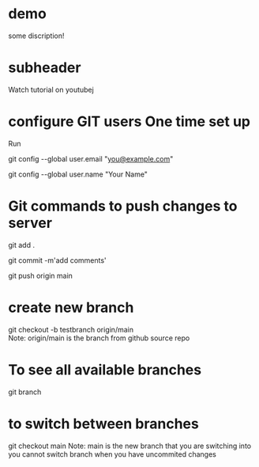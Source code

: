 # demo

some discription!

# subheader

Watch tutorial on youtubej
# configure GIT users One time set up
Run

  git config --global user.email "you@example.com"

  git config --global user.name "Your Name"

# Git commands to push changes to server
git add .

git commit -m'add comments'

git push origin main

# create new branch
git checkout -b testbranch origin/main  
Note: origin/main is the branch from github source repo

# To see all available branches
git branch

# to switch between branches
git checkout main
Note: main is the new branch that you are switching into
you cannot switch branch when you have uncommited changes